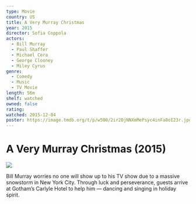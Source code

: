 ```yaml
---
type: Movie
country: US
title: A Very Murray Christmas
year: 2015
director: Sofia Coppola
actors:
  - Bill Murray
  - Paul Shaffer
  - Michael Cera
  - George Clooney
  - Miley Cyrus
genre:
  - Comedy
  - Music
  - TV Movie
length: 56m
shelf: watched
owned: false
rating:
watched: 2015-12-04
poster: https://image.tmdb.org/t/p/w500/2ir2DjNNXmMePsyc4inFa8oI23r.jpg
---
```


# A Very Murray Christmas (2015)

![](https://image.tmdb.org/t/p/w500/2ir2DjNNXmMePsyc4inFa8oI23r.jpg)

Bill Murray worries no one will show up to his TV show due to a massive snowstorm in New York City. Through luck and perseverance, guests arrive at Gotham’s Carlyle Hotel to help him — dancing and singing in holiday spirit.